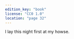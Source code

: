 ```yaml
---
edition_key: "book"
license: "CC0 1.0"
location: "page 32"
---
```

I lay this night first at my howse.
